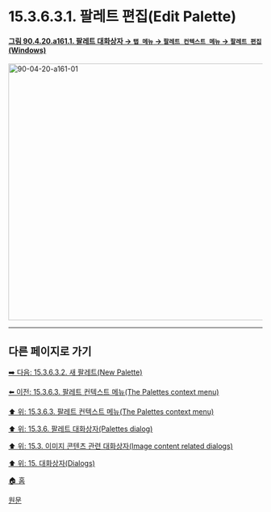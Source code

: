 # 15.3.6.3.1. 팔레트 편집(Edit Palette)

<a id="90-04-20-a161-01"></a>

#### [그림 90.4.20.a161.1. 팔레트 대화상자 → `탭 메뉴` → `팔레트 컨텍스트 메뉴` → `팔레트 편집` (Windows)](./90-04-0020-palette.md#90-04-20-a161-01)
<img width="870" height="508" alt="90-04-20-a161-01" src="https://github.com/user-attachments/assets/605bc10d-b932-4b8a-9276-ba902c39bbe1" />

***

## 다른 페이지로 가기

[➡️ 다음: 15.3.6.3.2. 새 팔레트(New Palette)](./15-03-06-03-02-new_palette.md)

[⬅️ 이전: 15.3.6.3. 팔레트 컨텍스트 메뉴(The Palettes context menu)](./15-03-06-03-00-the_palettes_context_menu.md)

[⬆️ 위: 15.3.6.3. 팔레트 컨텍스트 메뉴(The Palettes context menu)](./15-03-06-03-00-the_palettes_context_menu.md)

[⬆️ 위: 15.3.6. 팔레트 대화상자(Palettes dialog)](./15-03-06-00-palettes-dialog.md)

[⬆️ 위: 15.3. 이미지 콘텐츠 관련 대화상자(Image content related dialogs)](./15-03-00-image-content-related-dialogs.md)

[⬆️ 위: 15. 대화상자(Dialogs)](./15-00-dialogs.md)

[🏠 홈](./00-home.md)

[원문](https://docs.gimp.org/2.10/ko/gimp-palette-dialog.html#gimp-concepts-palettes-menu)